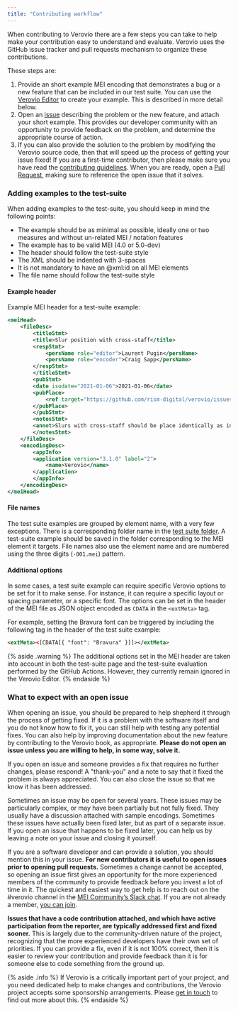 ```yaml
---
title: "Contributing workflow"
---
```


When contributing to Verovio there are a few steps you can take to help make your contribution easy to understand and evaluate. Verovio uses the GitHub issue tracker and pull requests mechanism to organize these contributions.

These steps are:

1. Provide an short example MEI encoding that demonstrates a bug or a new feature that can be included in our test suite. You can use the [Verovio Editor](https://editor.verovio.org) to create your example. This is described in more detail below.
2. Open an [issue](https://github.com/rism-digital/verovio) describing the problem or the new feature, and attach your short example. This provides our developer community with an opportunity to provide feedback on the problem, and determine the appropriate course of action.
3. If you can also provide the solution to the problem by modifying the Verovio source code, then that will speed up the process of getting your issue fixed! If you are a first-time contributor, then please make sure you have read the [contributing guidelines](/contributing/guidelines.html). When you are ready, open a [Pull Request](https://github.com/rism-digital/verovio/pulls), making sure to reference the open issue that it solves.

### Adding examples to the test-suite

When adding examples to the test-suite, you should keep in mind the following points:
* The example should be as minimal as possible, ideally one or two measures and without un-related MEI / notation features
* The example has to be valid MEI (4.0 or 5.0-dev)
* The header should follow the test-suite style
* The XML should be indented with 3-spaces
* It is not mandatory to have an @xml:id on all MEI elements
* The file name should follow the test-suite style

#### Example header

Example MEI header for a test-suite example:
```xml
<meiHead>
    <fileDesc>
        <titleStmt>
        <title>Slur position with cross-staff</title>
        <respStmt>
            <persName role="editor">Laurent Pugin</persName>
            <persName role="encoder">Craig Sapp</persName>
        </respStmt>
        </titleStmt>
        <pubStmt>
        <date isodate="2021-01-06">2021-01-06</date>
        <pubPlace>
            <ref target="https://github.com/rism-digital/verovio/issues/1898" />
        </pubPlace>
        </pubStmt>
        <notesStmt>
        <annot>Slurs with cross-staff should be place identically as in normal situations.</annot>
        </notesStmt>
    </fileDesc>
    <encodingDesc>
        <appInfo>
        <application version="3.1.0" label="2">
            <name>Verovio</name>
        </application>
        </appInfo>
    </encodingDesc>
</meiHead>
```

#### File names

The test suite examples are grouped by element name, with a very few exceptions. There is a corresponding folder name in the [test suite folder](https://github.com/rism-digital/verovio.org/_tests/). A test-suite example should be saved in the folder corresponding to the MEI element it targets. File names also use the element name and are numbered using the three digits (`-001.mei`) pattern.

#### Additional options

In some cases, a test suite example can require specific Verovio options to be set for it to make sense. For instance, it can require a specific layout or spacing parameter, or a specific font. The options can be set in the header of the MEI file as JSON object encoded as `CDATA` in the `<extMeta>` tag.

For example, setting the Bravura font can be triggered by including the following tag in the header of the test suite example:

```xml
<extMeta><[CDATA[{ "font": "Bravura" }]]></extMeta>
```

{% aside .warning %}
The additional options set in the MEI header are taken into account in both the test-suite page and the test-suite evaluation performed by the GitHub Actions. However, they currently remain ignored in the Verovio Editor.
{% endaside %}

### What to expect with an open issue

When opening an issue, you should be prepared to help shepherd it through the process of getting fixed. If it is a problem with the software itself and you do not know how to fix it, you can still help with testing any potential fixes. You can also help by improving documentation about the new feature by contributing to the Verovio book, as appropriate. **Please do not open an issue unless you are willing to help, in some way, solve it.**

If you open an issue and someone provides a fix that requires no further changes, please respond! A "thank-you" and a note to say that it fixed the problem is always appreciated. You can also close the issue so that we know it has been addressed.

Sometimes an issue may be open for several years. These issues may be particularly complex, or may have been partially but not fully fixed. They usually have a discussion attached with sample encodings. Sometimes these issues have actually been fixed later, but as part of a separate issue. If you open an issue that happens to be fixed later, you can help us by leaving a note on your issue and closing it yourself.

If you are a software developer and can provide a solution, you should mention this in your issue. **For new contributors it is useful to open issues prior to opening pull requests.** Sometimes a change cannot be accepted, so opening an issue first gives an opportunity for the more experienced members of the community to provide feedback before you invest a lot of time in it. The quickest and easiest way to get help is to reach out on the #verovio channel in the [MEI Community’s Slack chat](https://music-encoding.slack.com/). If you are not already a member, [you can join](https://join.slack.com/t/music-encoding/shared_invite/zt-4zgx6zbq-2jEjDiUT7ym3dygTaY8C0g).

**Issues that have a code contribution attached, and which have active participation from the reporter, are typically addressed first and fixed sooner.** This is largely due to the community-driven nature of the project, recognizing that the more experienced developers have their own set of priorities.  If you can provide a fix, even if it is not 100% correct, then it is easier to review your contribution and provide feedback than it is for someone else to code something from the ground up.

{% aside .info %}
If Verovio is a critically important part of your project, and you need dedicated help to make changes and contributions, the Verovio project accepts some sponsorship arrangements. Please [get in touch](mailto:info@rism.digital) to find out more about this.
{% endaside %}
